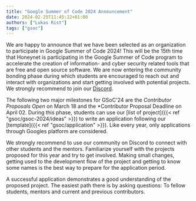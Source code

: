 ```yaml
---
title: "Google Summer of Code 2024 Announcement"
date: 2024-02-25T11:45:22+01:00
authors: ["Lukas Rist"]
tags: ["gsoc"]
---
```


We are happy to announce that we have been selected as an organization to participate in Google Summer of Code 2024! This will be the 15th time that Honeynet is participating in the Google Summer of Code program to accelerate the creation of information- and cyber security related tools that are free and open source software. We are now entering the community bonding phase during which students are encouraged to reach out and interact with organizations and start getting involved with potential projects. We strongly recommend to join our [Discord](https://discord.gg/68B8Ru5fSU).
<!--more-->
The following two major milestones for GSoC'24 are the *Contributor Proposals Open* on March 18 and the *Contributor Proposal Deadline on April 02. During this phase, students can use our [list of project]({{< ref "gsoc/gsoc-2024/ideas" >}}) to write an application following our [template]({{< ref "gsoc/application" >}}). Like every year, only applications through Googles platform are considered.

We strongly recommend to use our community on Discord to connect with other students and the mentors. Familiarize yourself with the projects proposed for this year and try to get involved. Making small changes, getting used to the development flow of the project and getting to know some names is the best way to prepare for the application period.

A successful application demonstrates a good understanding of the proposed project. The easiest path there is by asking questions: To fellow students, mentors and current and previous contributors. 
